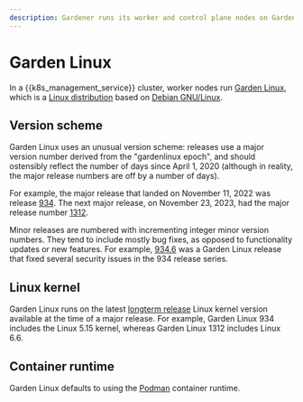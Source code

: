 ```yaml
---
description: Gardener runs its worker and control plane nodes on Garden Linux.
---
```

# Garden Linux

In a {{k8s_management_service}} cluster, worker nodes run [Garden Linux](https://gardenlinux.io), which is a [Linux distribution](https://en.wikipedia.org/wiki/Linux_distribution) based on [Debian GNU/Linux](https://www.debian.org/).

## Version scheme

Garden Linux uses an unusual version scheme: releases use a major version number derived from the "gardenlinux epoch", and should ostensibly reflect the number of days since April 1, 2020 (although in reality, the major release numbers are off by a number of days).

For example, the major release that landed on November 11, 2022 was release [934](https://github.com/gardenlinux/gardenlinux/releases/tag/934.1).
The next major release, on November 23, 2023, had the major release number [1312](https://github.com/gardenlinux/gardenlinux/releases/tag/1312.1).

Minor releases are numbered with incrementing integer minor version numbers.
They tend to include mostly bug fixes, as opposed to functionality updates or new features.
For example, [934.6](https://github.com/gardenlinux/gardenlinux/releases/tag/934.6) was a Garden Linux release that fixed several security issues in the 934 release series.

## Linux kernel

Garden Linux runs on the latest [longterm release](https://www.kernel.org/category/releases.html) Linux kernel version available at the time of a major release.
For example, Garden Linux 934 includes the Linux 5.15 kernel, whereas Garden Linux 1312 includes Linux 6.6.

## Container runtime

Garden Linux defaults to using the [Podman](https://podman.io/) container runtime.
